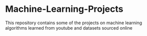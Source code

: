 # Machine-Learning-Projects
This repository contains some of the projects on machine learning algorithms learned from youtube and datasets sourced online
